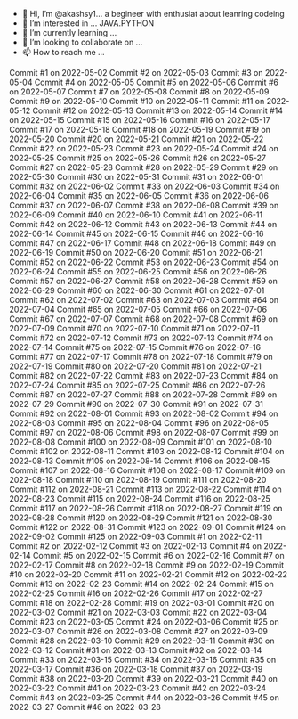 - 👋 Hi, I’m @akashsy1... a begineer with enthusiat about leanring codeing
- 👀 I’m interested in ... JAVA.PYTHON
- 🌱 I’m currently learning ...
- 💞️ I’m looking to collaborate on ...
- 📫 How to reach me ...

<!---
akashsy1/akashsy1 is a ✨ special ✨ repository because its `README.md` (this file) appears on your GitHub profile.
You can click the Preview link to take a look at your changes.
--->
Commit #1 on 2022-05-02
Commit #2 on 2022-05-03
Commit #3 on 2022-05-04
Commit #4 on 2022-05-05
Commit #5 on 2022-05-06
Commit #6 on 2022-05-07
Commit #7 on 2022-05-08
Commit #8 on 2022-05-09
Commit #9 on 2022-05-10
Commit #10 on 2022-05-11
Commit #11 on 2022-05-12
Commit #12 on 2022-05-13
Commit #13 on 2022-05-14
Commit #14 on 2022-05-15
Commit #15 on 2022-05-16
Commit #16 on 2022-05-17
Commit #17 on 2022-05-18
Commit #18 on 2022-05-19
Commit #19 on 2022-05-20
Commit #20 on 2022-05-21
Commit #21 on 2022-05-22
Commit #22 on 2022-05-23
Commit #23 on 2022-05-24
Commit #24 on 2022-05-25
Commit #25 on 2022-05-26
Commit #26 on 2022-05-27
Commit #27 on 2022-05-28
Commit #28 on 2022-05-29
Commit #29 on 2022-05-30
Commit #30 on 2022-05-31
Commit #31 on 2022-06-01
Commit #32 on 2022-06-02
Commit #33 on 2022-06-03
Commit #34 on 2022-06-04
Commit #35 on 2022-06-05
Commit #36 on 2022-06-06
Commit #37 on 2022-06-07
Commit #38 on 2022-06-08
Commit #39 on 2022-06-09
Commit #40 on 2022-06-10
Commit #41 on 2022-06-11
Commit #42 on 2022-06-12
Commit #43 on 2022-06-13
Commit #44 on 2022-06-14
Commit #45 on 2022-06-15
Commit #46 on 2022-06-16
Commit #47 on 2022-06-17
Commit #48 on 2022-06-18
Commit #49 on 2022-06-19
Commit #50 on 2022-06-20
Commit #51 on 2022-06-21
Commit #52 on 2022-06-22
Commit #53 on 2022-06-23
Commit #54 on 2022-06-24
Commit #55 on 2022-06-25
Commit #56 on 2022-06-26
Commit #57 on 2022-06-27
Commit #58 on 2022-06-28
Commit #59 on 2022-06-29
Commit #60 on 2022-06-30
Commit #61 on 2022-07-01
Commit #62 on 2022-07-02
Commit #63 on 2022-07-03
Commit #64 on 2022-07-04
Commit #65 on 2022-07-05
Commit #66 on 2022-07-06
Commit #67 on 2022-07-07
Commit #68 on 2022-07-08
Commit #69 on 2022-07-09
Commit #70 on 2022-07-10
Commit #71 on 2022-07-11
Commit #72 on 2022-07-12
Commit #73 on 2022-07-13
Commit #74 on 2022-07-14
Commit #75 on 2022-07-15
Commit #76 on 2022-07-16
Commit #77 on 2022-07-17
Commit #78 on 2022-07-18
Commit #79 on 2022-07-19
Commit #80 on 2022-07-20
Commit #81 on 2022-07-21
Commit #82 on 2022-07-22
Commit #83 on 2022-07-23
Commit #84 on 2022-07-24
Commit #85 on 2022-07-25
Commit #86 on 2022-07-26
Commit #87 on 2022-07-27
Commit #88 on 2022-07-28
Commit #89 on 2022-07-29
Commit #90 on 2022-07-30
Commit #91 on 2022-07-31
Commit #92 on 2022-08-01
Commit #93 on 2022-08-02
Commit #94 on 2022-08-03
Commit #95 on 2022-08-04
Commit #96 on 2022-08-05
Commit #97 on 2022-08-06
Commit #98 on 2022-08-07
Commit #99 on 2022-08-08
Commit #100 on 2022-08-09
Commit #101 on 2022-08-10
Commit #102 on 2022-08-11
Commit #103 on 2022-08-12
Commit #104 on 2022-08-13
Commit #105 on 2022-08-14
Commit #106 on 2022-08-15
Commit #107 on 2022-08-16
Commit #108 on 2022-08-17
Commit #109 on 2022-08-18
Commit #110 on 2022-08-19
Commit #111 on 2022-08-20
Commit #112 on 2022-08-21
Commit #113 on 2022-08-22
Commit #114 on 2022-08-23
Commit #115 on 2022-08-24
Commit #116 on 2022-08-25
Commit #117 on 2022-08-26
Commit #118 on 2022-08-27
Commit #119 on 2022-08-28
Commit #120 on 2022-08-29
Commit #121 on 2022-08-30
Commit #122 on 2022-08-31
Commit #123 on 2022-09-01
Commit #124 on 2022-09-02
Commit #125 on 2022-09-03
Commit #1 on 2022-02-11
Commit #2 on 2022-02-12
Commit #3 on 2022-02-13
Commit #4 on 2022-02-14
Commit #5 on 2022-02-15
Commit #6 on 2022-02-16
Commit #7 on 2022-02-17
Commit #8 on 2022-02-18
Commit #9 on 2022-02-19
Commit #10 on 2022-02-20
Commit #11 on 2022-02-21
Commit #12 on 2022-02-22
Commit #13 on 2022-02-23
Commit #14 on 2022-02-24
Commit #15 on 2022-02-25
Commit #16 on 2022-02-26
Commit #17 on 2022-02-27
Commit #18 on 2022-02-28
Commit #19 on 2022-03-01
Commit #20 on 2022-03-02
Commit #21 on 2022-03-03
Commit #22 on 2022-03-04
Commit #23 on 2022-03-05
Commit #24 on 2022-03-06
Commit #25 on 2022-03-07
Commit #26 on 2022-03-08
Commit #27 on 2022-03-09
Commit #28 on 2022-03-10
Commit #29 on 2022-03-11
Commit #30 on 2022-03-12
Commit #31 on 2022-03-13
Commit #32 on 2022-03-14
Commit #33 on 2022-03-15
Commit #34 on 2022-03-16
Commit #35 on 2022-03-17
Commit #36 on 2022-03-18
Commit #37 on 2022-03-19
Commit #38 on 2022-03-20
Commit #39 on 2022-03-21
Commit #40 on 2022-03-22
Commit #41 on 2022-03-23
Commit #42 on 2022-03-24
Commit #43 on 2022-03-25
Commit #44 on 2022-03-26
Commit #45 on 2022-03-27
Commit #46 on 2022-03-28
